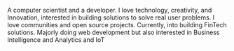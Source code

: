 A computer scientist and a developer. I love technology, creativity, and Innovation, interested in building solutions to solve real user problems. I love communities and open source projects. Currently, into building FinTech solutions. Majorly doing web development but also interested in Business Intelligence and Analytics and IoT
